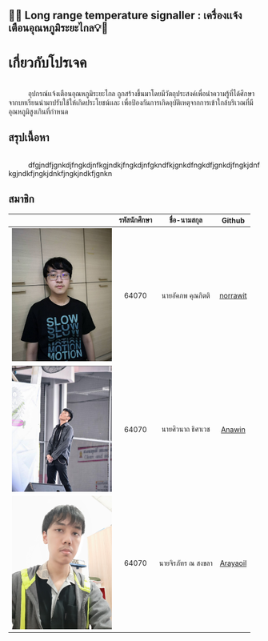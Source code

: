 ## 📰💡 Long range temperature signaller : เครื่องเเจ้งเตือนอุณหภูมิระยะไกล💡📰
# เกี่ยวกับโปรเจค
 <br>&nbsp;&nbsp;&nbsp;&nbsp;&nbsp;&nbsp;&nbsp;&nbsp;&nbsp;&nbsp;อุปกรณ์เเจ้งเตือนอุณหภูมิระยะไกล ถูกสร้างขึ้นมาโดยมีวัตถุประสงค์เพื่อนำความรู้ที่ได้ศึกษาจากบทเรียนนำมาปรับใช้ให้เกิดประโยชน์เเละ เพื่อป้องกันการเกิดอุบัติเหตุจากการเข้าใกล้บริเวณที่มีอุณหภูมิสูงเกินที่กำหนด 

 ## สรุปเนื้อหา
 <br>&nbsp;&nbsp;&nbsp;&nbsp;&nbsp;&nbsp;&nbsp;&nbsp;&nbsp;&nbsp;dfgjndfjgnkdjfngkdjnfkgjndkjfngkdjnfgkndfkjgnkdfngkdfjgnkdjfngkjdnfkgjndkfjngkjdnkfjngkjndkfjgnkn
 ## สมาชิก
 | | รหัสนักศึกษา        | ชื่อ-นามสกุล | Github |
|:-:| :-------------: |:----------:|:--------:|
| <a><img src="img/mem1.jpg" width="200px"></a> | 64070    | นายอัคภพ คุณกิตติ | [norrawit](https://github.com/norrawit) |
| <a><img src="img/mem2.jpg" width="200px"></a> | 64070    | นายศิวนาถ  ธิศาเวช | [Anawin](https://github.com/S1vanat) |
| <a><img src="img/mem3.jpg" width="200px"></a> | 64070    | นายจิรภัทร ณ สงขลา | [Arayaoil](https://github.com/ArayaThongleg) |
